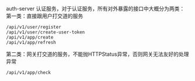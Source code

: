 auth-server
认证服务，对于认证服务，所有对外暴露的接口中大概分为两类：
第一类：直接跟用户打交道的服务
    
    /api/v1/user/register
    /api/v1/user/create-user-token
    /api/v1/app/create
    /api/v1/app/refresh
    
第二类：网关打交道的服务，不能抛HTTPStatus异常，否则网关无法友好的处理异常

    /api/v1/app/check